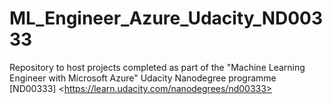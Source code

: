# ML_Engineer_Azure_Udacity_ND00333
Repository to host projects completed as part of the "Machine Learning Engineer with Microsoft Azure" Udacity Nanodegree programme [ND00333] &lt;https://learn.udacity.com/nanodegrees/nd00333>

